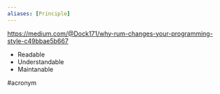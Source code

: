 ```yaml
---
aliases: [Principle]
---
```


https://medium.com/@Dock171/why-rum-changes-your-programming-style-c49bbae5b667

- Readable
- Understandable
- Maintanable

#acronym 